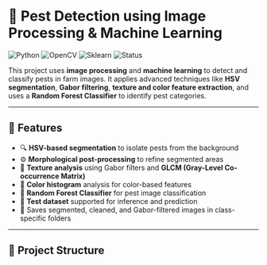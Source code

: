 # 🐛 Pest Detection using Image Processing & Machine Learning

![Python](https://img.shields.io/badge/Python-3.8%2B-blue)
![OpenCV](https://img.shields.io/badge/OpenCV-Image--Processing-green)
![Sklearn](https://img.shields.io/badge/Sklearn-ML%20Modeling-orange)
![Status](https://img.shields.io/badge/Status-Working-brightgreen)

This project uses **image processing** and **machine learning** to detect and classify pests in farm images. It applies advanced techniques like **HSV segmentation**, **Gabor filtering**, **texture and color feature extraction**, and uses a **Random Forest Classifier** to identify pest categories.

---

## 🧠 Features

- 🔍 **HSV-based segmentation** to isolate pests from the background
- ⚙️ **Morphological post-processing** to refine segmented areas
- 🧵 **Texture analysis** using Gabor filters and **GLCM (Gray-Level Co-occurrence Matrix)**
- 🎨 **Color histogram** analysis for color-based features
- 🌲 **Random Forest Classifier** for pest image classification
- 🧪 **Test dataset** supported for inference and prediction
- 💾 Saves segmented, cleaned, and Gabor-filtered images in class-specific folders

---

## 📂 Project Structure

